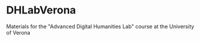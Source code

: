 # DHLabVerona
Materials for the "Advanced Digital Humanities Lab" course at the University of Verona
